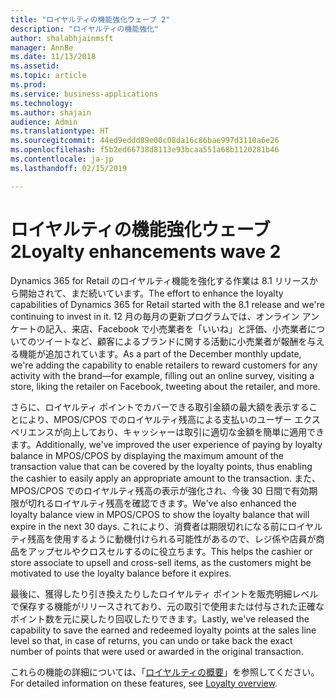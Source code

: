 ```yaml
---
title: "ロイヤルティの機能強化ウェーブ 2"
description: "ロイヤルティの機能強化"
author: shalabhjainmsft
manager: AnnBe
ms.date: 11/13/2018
ms.assetid: 
ms.topic: article
ms.prod: 
ms.service: business-applications
ms.technology: 
ms.author: shajain
audience: Admin
ms.translationtype: HT
ms.sourcegitcommit: 44ed9eddd89e00c08da16c86bae997d3110a6e26
ms.openlocfilehash: f5b2ed66738d8113e93bcaa551a68b1120281b46
ms.contentlocale: ja-jp
ms.lasthandoff: 02/15/2019

---
```

#  <a name="loyalty-enhancements-wave-2"></a><span data-ttu-id="74349-103">ロイヤルティの機能強化ウェーブ 2</span><span class="sxs-lookup"><span data-stu-id="74349-103">Loyalty enhancements wave 2</span></span>



<span data-ttu-id="74349-104">Dynamics 365 for Retail のロイヤルティ機能を強化する作業は 8.1 リリースから開始されて、まだ続いています。</span><span class="sxs-lookup"><span data-stu-id="74349-104">The effort to enhance the loyalty capabilities of Dynamics 365 for Retail started with the 8.1 release and we're continuing to invest in it.</span></span> <span data-ttu-id="74349-105">12 月の毎月の更新プログラムでは、オンライン アンケートの記入、来店、Facebook で小売業者を「いいね」と評価、小売業者についてのツイートなど、顧客によるブランドに関する活動に小売業者が報酬を与える機能が追加されています。</span><span class="sxs-lookup"><span data-stu-id="74349-105">As a part of the December monthly update, we're adding the capability to enable retailers to reward customers for any activity with the brand—for example, filling out an online survey, visiting a store, liking the retailer on Facebook, tweeting about the retailer, and more.</span></span> 

<span data-ttu-id="74349-106">さらに、ロイヤルティ ポイントでカバーできる取引金額の最大額を表示することにより、MPOS/CPOS でのロイヤルティ残高による支払いのユーザー エクスペリエンスが向上しており、キャッシャーは取引に適切な金額を簡単に適用できます。</span><span class="sxs-lookup"><span data-stu-id="74349-106">Additionally, we've improved the user experience of paying by loyalty balance in MPOS/CPOS by displaying the maximum amount of the transaction value that can be covered by the loyalty points, thus enabling the cashier to easily apply an appropriate amount to the transaction.</span></span> <span data-ttu-id="74349-107">また、MPOS/CPOS でのロイヤルティ残高の表示が強化され、今後 30 日間で有効期限が切れるロイヤルティ残高を確認できます。</span><span class="sxs-lookup"><span data-stu-id="74349-107">We've also enhanced the loyalty balance view in MPOS/CPOS to show the loyalty balance that will expire in the next 30 days.</span></span> <span data-ttu-id="74349-108">これにより、消費者は期限切れになる前にロイヤルティ残高を使用するように動機付けられる可能性があるので、レジ係や店員が商品をアップセルやクロスセルするのに役立ちます。</span><span class="sxs-lookup"><span data-stu-id="74349-108">This helps the cashier or store associate to upsell and cross-sell items, as the customers might be motivated to use the loyalty balance before it expires.</span></span> 

<span data-ttu-id="74349-109">最後に、獲得したり引き換えたりしたロイヤルティ ポイントを販売明細レベルで保存する機能がリリースされており、元の取引で使用または付与された正確なポイント数を元に戻したり回収したりできます。</span><span class="sxs-lookup"><span data-stu-id="74349-109">Lastly, we've released the capability to save the earned and redeemed loyalty points at the sales line level so that, in case of returns, you can undo or take back the exact number of points that were used or awarded in the original transaction.</span></span> 

<span data-ttu-id="74349-110">これらの機能の詳細については、「[ロイヤルティの概要](https://docs.microsoft.com/dynamics365/unified-operations/retail/set-up-customer-loyalty-program)」を参照してください。</span><span class="sxs-lookup"><span data-stu-id="74349-110">For detailed information on these features, see [Loyalty overview](https://docs.microsoft.com/dynamics365/unified-operations/retail/set-up-customer-loyalty-program).</span></span>

